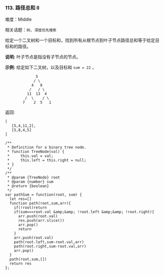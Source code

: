 ### 113. 路径总和 II

难度：Middle

相关话题：`树`、`深度优先搜索`

给定一个二叉树和一个目标和，找到所有从根节点到叶子节点路径总和等于给定目标和的路径。



**说明:** 叶子节点是指没有子节点的节点。



**示例:** 
给定如下二叉树，以及目标和 `sum = 22` ，



```
              5
             / \
            4   8
           /   / \
          11  13  4
         /  \    / \
        7    2  5   1
```


返回:



```
[
   [5,4,11,2],
   [5,8,4,5]
]
```

```
/**
 * Definition for a binary tree node.
 * function TreeNode(val) {
 *     this.val = val;
 *     this.left = this.right = null;
 * }
 */
/**
 * @param {TreeNode} root
 * @param {number} sum
 * @return {boolean}
 */
var pathSum = function(root, sum) {
  let res=[]
  function path(root,sum,arr){
    if(!root)return
    if(sum===root.val &amp;&amp; !root.left &amp;&amp; !root.right){
      arr.push(root.val)
      res.push(arr.slice())
      arr.pop()
      return
    } 
    arr.push(root.val)
    path(root.left,sum-root.val,arr)
    path(root.right,sum-root.val,arr)
    arr.pop()
  }
  path(root,sum,[])
  return res
};
```

